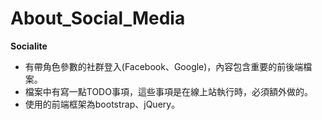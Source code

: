 # About_Social_Media

**Socialite**
* 有帶角色參數的社群登入(Facebook、Google)，內容包含重要的前後端檔案。
* 檔案中有寫一點TODO事項，這些事項是在線上站執行時，必須額外做的。
* 使用的前端框架為bootstrap、jQuery。
